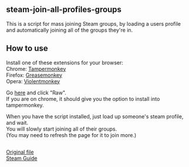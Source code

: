 ## steam-join-all-profiles-groups
This is a script for mass joining Steam groups, by loading a users profile and automatically joining all of the groups they're in.

## How to use
Install one of these extensions for your browser:
<br />
Chrome: [Tampermonkey](https://chrome.google.com/webstore/detail/tampermonkey/dhdgffkkebhmkfjojejmpbldmpobfkfo?hl=en)
<br />
Firefox: [Greasemonkey](https://addons.mozilla.org/en-US/firefox/addon/greasemonkey/)
<br />
Opera: [Violentmonkey](https://violentmonkey.github.io/get-it/)

Go [here](https://github.com/KniferFTW/steam-join-all-profiles-groups/blob/master/steam-join-all-profiles-groups.user.js) and click "Raw".
<br />
If you are on chrome, it should give you the option to install into tampermonkey.

When you have the script installed, just load up someone's steam profile, and wait.
<br />
You will slowly start joining all of their groups.
<br />
(You may need to refresh the page for it to join more.)

## 
[Original file](https://greasyfork.org/en/scripts/13424-join-all-groups-on-a-profile)
<br />
[Steam Guide](https://steamcommunity.com/sharedfiles/filedetails/?id=849954952)
